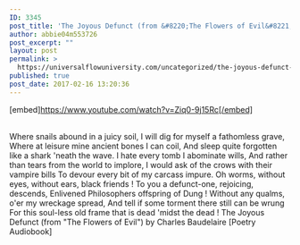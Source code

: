 ```yaml
---
ID: 3345
post_title: 'The Joyous Defunct (from &#8220;The Flowers of Evil&#8221;) by Charles Baudelaire [Poetry Audiobook]'
author: abbie04m553726
post_excerpt: ""
layout: post
permalink: >
  https://universalflowuniversity.com/uncategorized/the-joyous-defunct-from-the-flowers-of-evil-by-charles-baudelaire-poetry-audiobook/
published: true
post_date: 2017-02-16 13:20:36
---
```

[embed]https://www.youtube.com/watch?v=Ziq0-9j15Rc[/embed]</br></br>
<p>Where snails abound in a juicy soil, 
I will dig for myself a fathomless grave, 
Where at leisure mine ancient bones I can coil, 
And sleep quite forgotten like a shark 'neath the wave. 
I hate every tomb I abominate wills, 
And rather than tears from the world to implore, 
I would ask of the crows with their vampire bills 
To devour every bit of my carcass impure. 
Oh worms, without eyes, without ears, black friends ! 
To you a defunct-one, rejoicing, descends, 
Enlivened Philosophers offspring of Dung ! 
Without any qualms, o'er my wreckage spread, 
And tell if some torment there still can be wrung 
For this soul-less old frame that is dead 'midst the dead ! 
The Joyous Defunct (from "The Flowers of Evil") by Charles Baudelaire [Poetry Audiobook]</p>